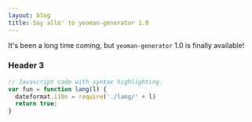 ```yaml
---
layout: blog
title: Say allo' to yeoman-generator 1.0
---
```


It's been a long time coming, but `yeoman-generator` 1.0 is finally available!

### Header 3

```js
// Javascript code with syntax highlighting.
var fun = function lang(l) {
  dateformat.i18n = require('./lang/' + l)
  return true;
}
```
